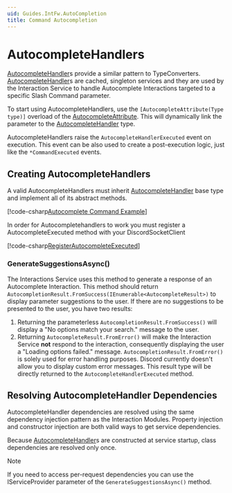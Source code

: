 ```yaml
---
uid: Guides.IntFw.AutoCompletion
title: Command Autocompletion
---
```


# AutocompleteHandlers

[AutocompleteHandler]s provide a similar pattern to TypeConverters.
[AutocompleteHandler]s are cached, singleton services and they are used by the
Interaction Service to handle Autocomplete Interactions targeted to a specific Slash Command parameter.

To start using AutocompleteHandlers, use the `[AutocompleteAttribute(Type type)]` overload of the [AutocompleteAttribute].
This will dynamically link the parameter to the [AutocompleteHandler] type.

AutocompleteHandlers raise the `AutocompleteHandlerExecuted` event on execution. This event can be also used to create a post-execution logic, just like the `*CommandExecuted` events.

## Creating AutocompleteHandlers

A valid AutocompleteHandlers must inherit [AutocompleteHandler] base type and implement all of its abstract methods.

[!code-csharp[Autocomplete Command Example](samples/autocompletion/autocomplete-example.cs)]

In order for Autocompletehandlers to work you must register a AutocompleteExecuted method with your DiscordSocketClient

[!code-csharp[RegisterAutocompleteExecuted](samples/autocompletion/exampleRegisterAutocompletion.cs)]

### GenerateSuggestionsAsync()

The Interactions Service uses this method to generate a response of an Autocomplete Interaction.
This method should return `AutocompletionResult.FromSuccess(IEnumerable<AutocompleteResult>)` to
display parameter suggestions to the user. If there are no suggestions to be presented to the user, you have two results:

1. Returning the parameterless `AutocompletionResult.FromSuccess()` will display a "No options match your search." message to the user.
2. Returning `AutocompleteResult.FromError()` will make the Interaction Service **not** respond to the interaction,
consequently displaying the user a "Loading options failed." message. `AutocompletionResult.FromError()` is solely used for error handling purposes. Discord currently doesn't allow
you to display custom error messages. This result type will be directly returned to the `AutocompleteHandlerExecuted` method.

## Resolving AutocompleteHandler Dependencies

AutocompleteHandler dependencies are resolved using the same dependency injection
pattern as the Interaction Modules.
Property injection and constructor injection are both valid ways to get service dependencies.

Because [AutocompleteHandler]s are constructed at service startup,
class dependencies are resolved only once.

> [!NOTE]
> If you need to access per-request dependencies you can use the
> IServiceProvider parameter of the `GenerateSuggestionsAsync()` method.

[AutoCompleteHandler]: xref:Discord.Interactions.AutocompleteHandler
[AutoCompleteAttribute]: xref:Discord.Interactions.AutocompleteAttribute
